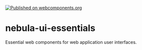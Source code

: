 [![Published on webcomponents.org](https://img.shields.io/badge/webcomponents.org-published-blue.svg)](https://www.webcomponents.org/element/arsnebula/nebula-ui-essentials)

# nebula-ui-essentials

Essential web components for web application user interfaces.